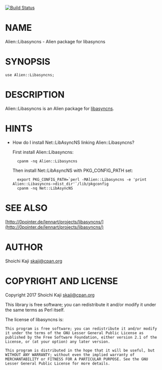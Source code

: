 [![Build Status](https://travis-ci.org/skaji/Alien-Libasyncns.svg?branch=master)](https://travis-ci.org/skaji/Alien-Libasyncns)

# NAME

Alien::Libasyncns - Alien package for libasyncns

# SYNOPSIS

    use Alien::Libasyncns;

# DESCRIPTION

Alien::Libasyncns is an Alien package for [libasyncns](http://0pointer.de/lennart/projects/libasyncns/).

# HINTS

- How do I install Net::LibAsyncNS linking Alien::Libasyncns?

    First install Alien::Libasyncns:

        cpanm -nq Alien::Libasyncns

    Then install Net::LibAsyncNS with PKG\_CONFIG\_PATH set:

        export PKG_CONFIG_PATH=`perl -MAlien::Libasyncns -e 'print Alien::Libasyncns->dist_dir'`/lib/pkgconfig
        cpanm -nq Net::LibAsyncNS

# SEE ALSO

[http://0pointer.de/lennart/projects/libasyncns/](http://0pointer.de/lennart/projects/libasyncns/)

# AUTHOR

Shoichi Kaji <skaji@cpan.org>

# COPYRIGHT AND LICENSE

Copyright 2017 Shoichi Kaji <skaji@cpan.org>

This library is free software; you can redistribute it and/or modify
it under the same terms as Perl itself.

The license of libasyncns is:

    This program is free software; you can redistribute it and/or modify it under the terms of the GNU Lesser General Public License as published by the Free Software Foundation, either version 2.1 of the License, or (at your option) any later version.

    This program is distributed in the hope that it will be useful, but WITHOUT ANY WARRANTY; without even the implied warranty of MERCHANTABILITY or FITNESS FOR A PARTICULAR PURPOSE. See the GNU Lesser General Public License for more details.
